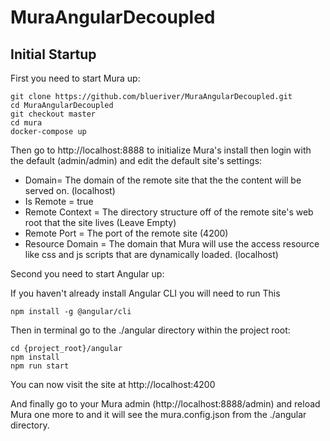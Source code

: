 # MuraAngularDecoupled

## Initial Startup

First you need to start Mura up:
```
git clone https://github.com/blueriver/MuraAngularDecoupled.git
cd MuraAngularDecoupled
git checkout master
cd mura
docker-compose up
```

Then go to http://localhost:8888 to initialize Mura's install then login with the default (admin/admin) and edit the default site's settings:
* Domain= The domain of the remote site that the the content will be served on. (localhost)
* Is Remote = true
* Remote Context = The directory structure off of the remote site's web root that the site lives (Leave Empty)
* Remote Port = The port of the remote site (4200)
* Resource Domain = The domain that Mura will use the access resource like css and js scripts that are dynamically loaded. (localhost)

Second you need to start Angular up:

If you haven't already install Angular CLI you will need to run This

```
npm install -g @angular/cli
```

Then in terminal go to the ./angular directory within the project root:
```
cd {project_root}/angular
npm install
npm run start
```

You can now visit the site at http://localhost:4200

And finally go to your Mura admin (http://localhost:8888/admin) and reload Mura one more to and it will see the mura.config.json from the ./angular directory.
